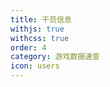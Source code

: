 ```yaml
---
title: 干员信息
withjs: true
withcss: true
order: 4
category: 游戏数据速查
icon: users
---
```

<div class="progress progress-striped progress-bar-animated">
    <div class="progress-bar" role="progressbar" id="prg_load" style="width:0%"> </div>
</div>